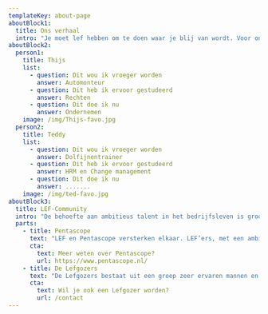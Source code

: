 ```yaml
---
templateKey: about-page
aboutBlock1:
  title: Ons verhaal
  intro: "Je moet lef hebben om te doen waar je blij van wordt. Voor ons is dat ondernemen: een heftige cocktail van adrenaline, enorme blunders en grootste successen, maar vooral heel veel lol. Dit is voor ons ook een manier van werken geworden, klein beginnen en stap-voor-stap iets groots creëren. Daar willen we andere mee inspireren."
aboutBlock2:
  person1:
    title: Thijs
    list: 
      - question: Dit wou ik vroeger worden
        answer: Automonteur
      - question: Dit heb ik ervoor gestudeerd
        answer: Rechten
      - question: Dit doe ik nu
        answer: Ondernemen
    image: /img/Thijs-favo.jpg
  person2:
    title: Teddy
    list: 
      - question: Dit wou ik vroeger worden
        answer: Dolfijnentrainer
      - question: Dit heb ik ervoor gestudeerd
        answer: HRM en Change management
      - question: Dit doe ik nu
        answer: .......
    image: /img/ted-favo.jpg
aboutBlock3:
  title: LEF-Community
  intro: "De behoefte aan ambitieus talent in het bedrijfsleven is groot. Door samen te werken met ervaren partners koppelen we ervaring en jong talent aan elkaar."
  parts:
    - title: Pentascope
      text: "LEF en Pentascope versterken elkaar. LEF’ers, met een ambitie voor consultancy, voorzien Pentascope van een frisse blik en creatieve oplossingen. Via Pentascope krijgen wij inhoudelijke begeleiding. Zo hebben we bakken aan kennis en ervaring op de achterbank."
      cta:
        text: Meer weten over Pentascope?
        url: https://www.pentascope.nl/
    - title: De Lefgozers
      text: "De Lefgozers bestaat uit een groep zeer ervaren mannen en vrouwen uit verschillende vakgebieden en expertises. Zij voorzien ons niet alleen van advies, maar delen ook kennis en ervaringen vanuit verschillende vakgebieden en organisaties met elkaar."
      cta:
        text: Wil je ook een Lefgozer worden?
        url: /contact
---
```

